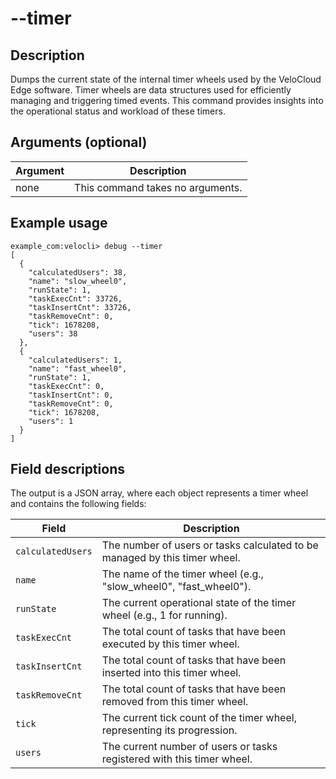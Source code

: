 #	--timer

##	Description
Dumps the current state of the internal timer wheels used by the VeloCloud Edge software. Timer wheels are data structures used for efficiently managing and triggering timed events. This command provides insights into the operational status and workload of these timers.

##  Arguments (optional)
| Argument | Description |
|---|---|
| none | This command takes no arguments. |

##  Example usage
```
example_com:velocli> debug --timer
[
  {
    "calculatedUsers": 38,
    "name": "slow_wheel0",
    "runState": 1,
    "taskExecCnt": 33726,
    "taskInsertCnt": 33726,
    "taskRemoveCnt": 0,
    "tick": 1678208,
    "users": 38
  },
  {
    "calculatedUsers": 1,
    "name": "fast_wheel0",
    "runState": 1,
    "taskExecCnt": 0,
    "taskInsertCnt": 0,
    "taskRemoveCnt": 0,
    "tick": 1678208,
    "users": 1
  }
]
```

##  Field descriptions
The output is a JSON array, where each object represents a timer wheel and contains the following fields:

| Field             | Description                                                                 |
|-------------------|-----------------------------------------------------------------------------|
| `calculatedUsers` | The number of users or tasks calculated to be managed by this timer wheel.  |
| `name`            | The name of the timer wheel (e.g., "slow_wheel0", "fast_wheel0").           |
| `runState`        | The current operational state of the timer wheel (e.g., 1 for running).     |
| `taskExecCnt`     | The total count of tasks that have been executed by this timer wheel.       |
| `taskInsertCnt`   | The total count of tasks that have been inserted into this timer wheel.     |
| `taskRemoveCnt`   | The total count of tasks that have been removed from this timer wheel.      |
| `tick`            | The current tick count of the timer wheel, representing its progression.    |
| `users`           | The current number of users or tasks registered with this timer wheel.      |